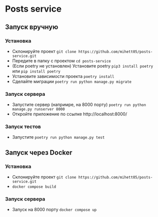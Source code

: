 # Posts service

## Запуск вручную

### Установка

- Склонируйте проект `git clone https://github.com/mihett05/posts-service.git`
- Передите в папку с проектом `cd posts-service`
- (Если poetry не установлен) Установите poetry `pip3 install poetry` или `pip install poetry`
- Установите зависимости проекта `poetry install`
- Сделайте миграции `poetry run python manage.py migrate`

### Запуск сервера

- Запустите сервер (напримре, на 8000 порту) `poetry run python manage.py runserver 8000`
- Откройте приложение по ссылке http://localhost:8000/

### Запуск тестов

- Запустите `poetry run python manage.py test`

## Запуск через Docker

### Установка

- Склонируйте проект `git clone https://github.com/mihett05/posts-service.git`
- `docker compose build`

### Запуск сервера

- Запуск на 8000 порту `docker compose up`
